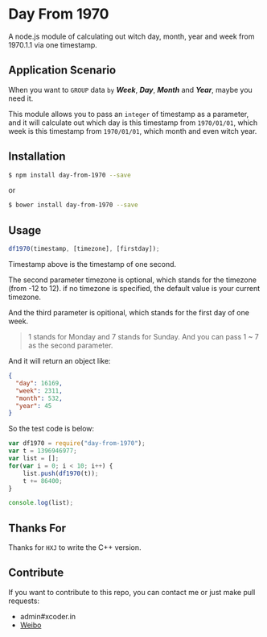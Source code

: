 # Day From 1970

A node.js module of calculating out witch day, month, year and week from 1970.1.1 via one timestamp.

## Application Scenario

When you want to `GROUP` data `by` ***Week***, ***Day***, ***Month*** and ***Year***, maybe you need it.

This module allows you to pass an `integer` of timestamp as a parameter, and it will calculate out which day is this timestamp from `1970/01/01`, which week is this timestamp from `1970/01/01`, which month and even witch year.

## Installation

```sh
$ npm install day-from-1970 --save
```

or

```sh
$ bower install day-from-1970 --save
```

## Usage

```javascript
df1970(timestamp, [timezone], [firstday]);
```

Timestamp above is the timestamp of one second.

The second parameter timezone is optional, which stands for the timezone (from -12 to 12). if no timezone is specified, the default value is your current timezone.

And the third parameter is opitional, which stands for the first day of one week.

> 1 stands for Monday and 7 stands for Sunday. And you can pass 1 ~ 7 as the second parameter.

And it will return an object like:

```json
{
  "day": 16169,
  "week": 2311,
  "month": 532,
  "year": 45
}
```

So the test code is below:

```javascript
var df1970 = require("day-from-1970");
var t = 1396946977;
var list = [];
for(var i = 0; i < 10; i++) {
    list.push(df1970(t));
    t += 86400;
}

console.log(list);
```

## Thanks For

Thanks for `HXJ` to write the C++ version.

Contribute
-------------

If you want to contribute to this repo, you can contact me or just make pull requests:

  + admin#xcoder.in
  + [Weibo](http://weibo.com/xadillax)

